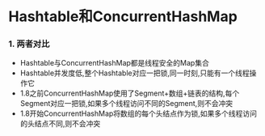 # Hashtable和ConcurrentHashMap


### 1. 两者对比

* Hashtable与ConcurrentHashMap都是线程安全的Map集合
* Hashtable并发度低,整个Hashtable对应一把锁,同一时刻,只能有一个线程操作它
* 1.8之前ConcurrentHashMap使用了Segment+数组+链表的结构,每个Segment对应一把锁,如果多个线程访问不同的Segment,则不会冲突
* 1.8开始ConcurrentHashMap将数组的每个头结点作为锁,如果多个线程访问的头结点不同,则不会冲突

